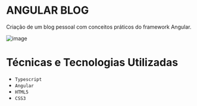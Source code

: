 # ANGULAR BLOG

Criação de um blog pessoal com conceitos práticos do framework Angular.

![image](https://github.com/kevin-vogado/angular-blog-/assets/90290277/70211d85-fe6d-4f92-ac5b-b3bb6a78a999)

# Técnicas e Tecnologias Utilizadas

- `Typescript`
- `Angular`
- `HTML5`
- `CSS3`
